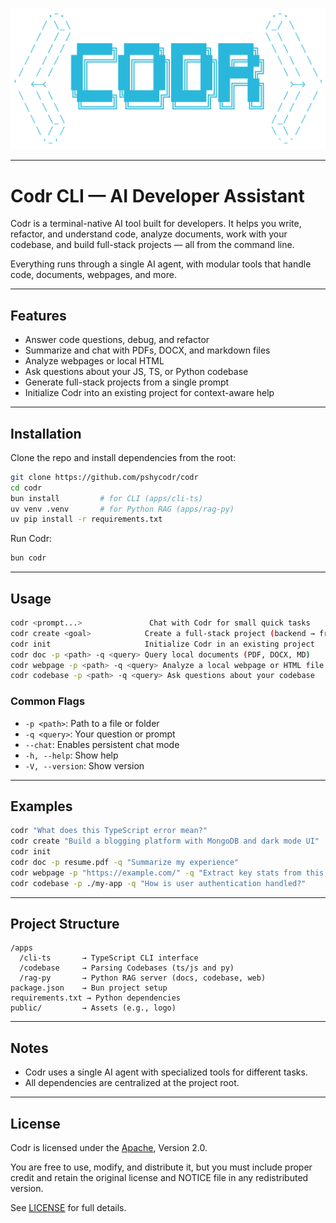 
![CODR](public/images/CODR.png)

---

# Codr CLI — AI Developer Assistant

Codr is a terminal-native AI tool built for developers. It helps you write, refactor, and understand code, analyze documents, work with your codebase, and build full-stack projects — all from the command line.

Everything runs through a single AI agent, with modular tools that handle code, documents, webpages, and more.

---

## Features

- Answer code questions, debug, and refactor
- Summarize and chat with PDFs, DOCX, and markdown files
- Analyze webpages or local HTML
- Ask questions about your JS, TS, or Python codebase
- Generate full-stack projects from a single prompt
- Initialize Codr into an existing project for context-aware help

---

## Installation

Clone the repo and install dependencies from the root:

```bash
git clone https://github.com/pshycodr/codr
cd codr
bun install         # for CLI (apps/cli-ts)
uv venv .venv       # for Python RAG (apps/rag-py)
uv pip install -r requirements.txt
````

Run Codr:

```bash
bun codr
```

---

## Usage

```bash
codr <prompt...>               Chat with Codr for small quick tasks
codr create <goal>            Create a full-stack project (backend → frontend)
codr init                     Initialize Codr in an existing project
codr doc -p <path> -q <query> Query local documents (PDF, DOCX, MD)
codr webpage -p <path> -q <query> Analyze a local webpage or HTML file
codr codebase -p <path> -q <query> Ask questions about your codebase
```

### Common Flags

* `-p <path>`: Path to a file or folder
* `-q <query>`: Your question or prompt
* `--chat`: Enables persistent chat mode
* `-h, --help`: Show help
* `-V, --version`: Show version

---

## Examples

```bash
codr "What does this TypeScript error mean?"
codr create "Build a blogging platform with MongoDB and dark mode UI"
codr init 
codr doc -p resume.pdf -q "Summarize my experience"
codr webpage -p "https://example.com/" -q "Extract key stats from this page"
codr codebase -p ./my-app -q "How is user authentication handled?"
```

---

## Project Structure

```
/apps
  /cli-ts       → TypeScript CLI interface
  /codebase     → Parsing Codebases (ts/js and py)
  /rag-py       → Python RAG server (docs, codebase, web)
package.json    → Bun project setup
requirements.txt → Python dependencies
public/         → Assets (e.g., logo)
```

---

## Notes

* Codr uses a single AI agent with specialized tools for different tasks.
* All dependencies are centralized at the project root.

---


## License
Codr is licensed under the [Apache](LICENSE), Version 2.0.

You are free to use, modify, and distribute it, but you must include proper credit and retain the original license and NOTICE file in any redistributed version.

See [LICENSE](LICENSE) for full details.
